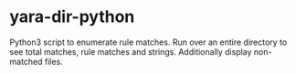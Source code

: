 # yara-dir-python

Python3 script to enumerate rule matches. Run over an entire directory to see total matches, rule matches and strings. 
Additionally display non-matched files. 


